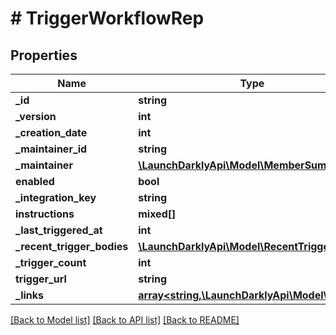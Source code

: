# # TriggerWorkflowRep

## Properties

Name | Type | Description | Notes
------------ | ------------- | ------------- | -------------
**_id** | **string** |  | [optional]
**_version** | **int** |  | [optional]
**_creation_date** | **int** |  | [optional]
**_maintainer_id** | **string** |  | [optional]
**_maintainer** | [**\LaunchDarklyApi\Model\MemberSummary**](MemberSummary.md) |  | [optional]
**enabled** | **bool** |  | [optional]
**_integration_key** | **string** |  | [optional]
**instructions** | **mixed[]** |  | [optional]
**_last_triggered_at** | **int** |  | [optional]
**_recent_trigger_bodies** | [**\LaunchDarklyApi\Model\RecentTriggerBody[]**](RecentTriggerBody.md) |  | [optional]
**_trigger_count** | **int** |  | [optional]
**trigger_url** | **string** |  | [optional]
**_links** | [**array<string,\LaunchDarklyApi\Model\Link>**](Link.md) |  | [optional]

[[Back to Model list]](../../README.md#models) [[Back to API list]](../../README.md#endpoints) [[Back to README]](../../README.md)
